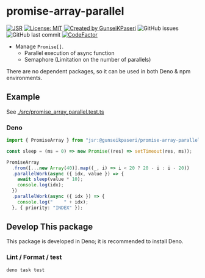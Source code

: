 # promise-array-parallel

[![JSR](https://jsr.io/badges/@gunseikpaseri/promise-array-parallel)](https://jsr.io/@gunseikpaseri/promise-array-parallel)
[![License: MIT](https://img.shields.io/badge/License-MIT-yellow.svg)](https://opensource.org/licenses/MIT)
[![Created by GunseiKPaseri](https://img.shields.io/badge/created%20by-@GunseiKPaseri-00ACEE.svg)](https://twitter.com/GunseiKPaseri)
![GitHub issues](https://img.shields.io/github/issues/GunseiKPaseri/promise_array_parallel)
![GitHub last commit](https://img.shields.io/github/last-commit/GunseiKPaseri/promise_array_parallel)
[![CodeFactor](https://www.codefactor.io/repository/github/gunseikpaseri/promise_array_parallel/badge)](https://www.codefactor.io/repository/github/gunseikpaseri/promise_array_parallel)

- Manage `Promise[]`.
  - Parallel execution of async function
  - Semaphore (Limitation on the number of parallels)

There are no dependent packages, so it can be used in both Deno & npm environments.

## Example

See [./src/promise_array_parallel.test.ts](./src/promise_array_parallel.test.ts)

### Deno

```ts
import { PromiseArray } from "jsr:@gunseikpaseri/promise-array-parallel";

const sleep = (ms = 0) => new Promise((res) => setTimeout(res, ms));

PromiseArray
  .from([...new Array(40)].map((_, i) => i < 20 ? 20 - i : i - 20))
  .parallelWork(async ({ idx, value }) => {
    await sleep(value * 10);
    console.log(idx);
  })
  .parallelWork(async ({ idx }) => {
    console.log("    " + idx);
  }, { priority: "INDEX" });
```

## Develop This package

This package is developed in Deno; it is recommended to install Deno.

### Lint / Format / test

```bash
deno task test
```

